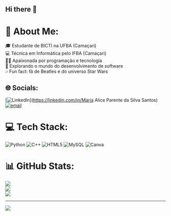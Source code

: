 ## Hi there 👋

# 💫 About Me:
🎓 Estudante de BICTI na UFBA (Camaçari)<br>💻 Técnica em Informática pelo IFBA (Camaçari)<br>👩‍💻 Apaixonada por programação e tecnologia<br>🚀 Explorando o mundo do desenvolvimento de software <br>🎶 Fun fact: fã de Beatles e do universo Star Wars 


## 🌐 Socials:
[![LinkedIn](https://img.shields.io/badge/LinkedIn-%230077B5.svg?logo=linkedin&logoColor=white)](https://linkedin.com/in/Maria Alice Parente da Silva Santos) [![email](https://img.shields.io/badge/Email-D14836?logo=gmail&logoColor=white)](mailto:maliceparente@gmail.com) 

# 💻 Tech Stack:
![Python](https://img.shields.io/badge/python-3670A0?style=for-the-badge&logo=python&logoColor=ffdd54) ![C++](https://img.shields.io/badge/c++-%2300599C.svg?style=for-the-badge&logo=c%2B%2B&logoColor=white) ![HTML5](https://img.shields.io/badge/html5-%23E34F26.svg?style=for-the-badge&logo=html5&logoColor=white) ![MySQL](https://img.shields.io/badge/mysql-4479A1.svg?style=for-the-badge&logo=mysql&logoColor=white) ![Canva](https://img.shields.io/badge/Canva-%2300C4CC.svg?style=for-the-badge&logo=Canva&logoColor=white)
# 📊 GitHub Stats:
![](https://github-readme-stats.vercel.app/api?username=aliceparente&theme=dark&hide_border=false&include_all_commits=false&count_private=false)<br/>
![](https://nirzak-streak-stats.vercel.app/?user=aliceparente&theme=dark&hide_border=false)<br/>
![](https://github-readme-stats.vercel.app/api/top-langs/?username=aliceparente&theme=dark&hide_border=false&include_all_commits=false&count_private=false&layout=compact)

---
[![](https://visitcount.itsvg.in/api?id=aliceparente&icon=0&color=0)](https://visitcount.itsvg.in)

<!-- Proudly created with GPRM ( https://gprm.itsvg.in ) -->
